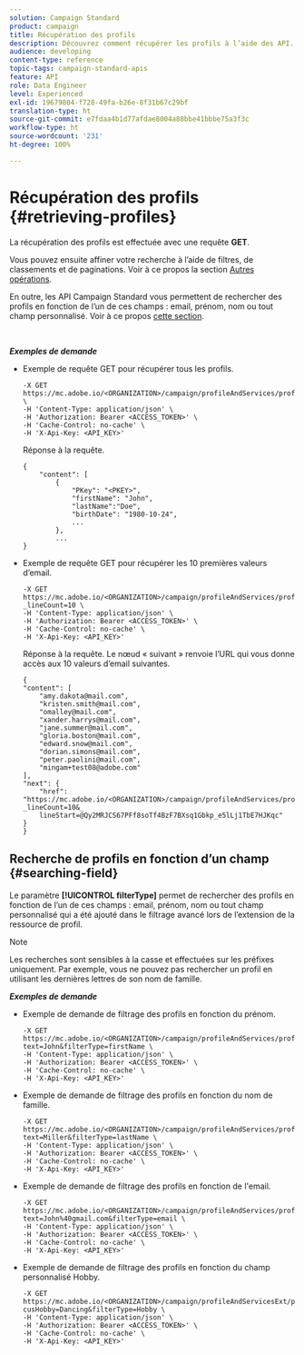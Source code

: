 ```yaml
---
solution: Campaign Standard
product: campaign
title: Récupération des profils
description: Découvrez comment récupérer les profils à l’aide des API.
audience: developing
content-type: reference
topic-tags: campaign-standard-apis
feature: API
role: Data Engineer
level: Experienced
exl-id: 19679804-f728-49fa-b26e-8f31b67c29bf
translation-type: ht
source-git-commit: e7fdaa4b1d77afdae8004a88bbe41bbbe75a3f3c
workflow-type: ht
source-wordcount: '231'
ht-degree: 100%

---
```


# Récupération des profils {#retrieving-profiles}

La récupération des profils est effectuée avec une requête **GET**.

Vous pouvez ensuite affiner votre recherche à l’aide de filtres, de classements et de paginations. Voir à ce propos la section [Autres opérations](../../api/using/sorting.md).

En outre, les API Campaign Standard vous permettent de rechercher des profils en fonction de l’un de ces champs : email, prénom, nom ou tout champ personnalisé. Voir à ce propos [cette section](#searching-field).

<br/>

***Exemples de demande***

* Exemple de requête GET pour récupérer tous les profils.

   ```
   -X GET https://mc.adobe.io/<ORGANIZATION>/campaign/profileAndServices/profile \
   -H 'Content-Type: application/json' \
   -H 'Authorization: Bearer <ACCESS_TOKEN>' \
   -H 'Cache-Control: no-cache' \
   -H 'X-Api-Key: <API_KEY>'
   ```

   Réponse à la requête.

   ```
   {
       "content": [
           {
               "PKey": "<PKEY>",
               "firstName": "John",
               "lastName":"Doe",
               "birthDate": "1980-10-24",
               ...
           },
           ...
   }
   ```

* Exemple de requête GET pour récupérer les 10 premières valeurs d’email.

   ```
   -X GET https://mc.adobe.io/<ORGANIZATION>/campaign/profileAndServices/profile/email?_lineCount=10 \
   -H 'Content-Type: application/json' \
   -H 'Authorization: Bearer <ACCESS_TOKEN>' \
   -H 'Cache-Control: no-cache' \
   -H 'X-Api-Key: <API_KEY>'
   ```

   Réponse à la requête. Le nœud « suivant » renvoie l’URL qui vous donne accès aux 10 valeurs d’email suivantes.

   ```
   {
   "content": [
       "amy.dakota@mail.com",
       "kristen.smith@mail.com",
       "omalley@mail.com",
       "xander.harrys@mail.com",
       "jane.summer@mail.com",
       "gloria.boston@mail.com",
       "edward.snow@mail.com",
       "dorian.simons@mail.com",
       "peter.paolini@mail.com",
       "mingam+test08@adobe.com"
   ],
   "next": {
       "href": "https://mc.adobe.io/<ORGANIZATION>/campaign/profileAndServices/profile/email?_lineCount=10&_
       lineStart=@Qy2MRJCS67PFf8soTf4BzF7BXsq1Gbkp_e5lLj1TbE7HJKqc"
   }
   }
   ```

## Recherche de profils en fonction d’un champ {#searching-field}

Le paramètre **[!UICONTROL filterType]** permet de rechercher des profils en fonction de l’un de ces champs : email, prénom, nom ou tout champ personnalisé qui a été ajouté dans le filtrage avancé lors de l’extension de la ressource de profil.

>[!NOTE]
>
>Les recherches sont sensibles à la casse et effectuées sur les préfixes uniquement. Par exemple, vous ne pouvez pas rechercher un profil en utilisant les dernières lettres de son nom de famille.

***Exemples de demande***

* Exemple de demande de filtrage des profils en fonction du prénom.

   ```
   -X GET https://mc.adobe.io/<ORGANIZATION>/campaign/profileAndServices/profile/byText?text=John&filterType=firstName \
   -H 'Content-Type: application/json' \
   -H 'Authorization: Bearer <ACCESS_TOKEN>' \
   -H 'Cache-Control: no-cache' \
   -H 'X-Api-Key: <API_KEY>'
   ```

* Exemple de demande de filtrage des profils en fonction du nom de famille.

   ```
   -X GET https://mc.adobe.io/<ORGANIZATION>/campaign/profileAndServices/profile/byText?text=Miller&filterType=lastName \
   -H 'Content-Type: application/json' \
   -H 'Authorization: Bearer <ACCESS_TOKEN>' \
   -H 'Cache-Control: no-cache' \
   -H 'X-Api-Key: <API_KEY>'
   ```

* Exemple de demande de filtrage des profils en fonction de l&#39;email.

   ```
   -X GET https://mc.adobe.io/<ORGANIZATION>/campaign/profileAndServices/profile/byText?text=John%40gmail.com&filterType=email \
   -H 'Content-Type: application/json' \
   -H 'Authorization: Bearer <ACCESS_TOKEN>' \
   -H 'Cache-Control: no-cache' \
   -H 'X-Api-Key: <API_KEY>'
   ```

* Exemple de demande de filtrage des profils en fonction du champ personnalisé Hobby.

   ```
   -X GET https://mc.adobe.io/<ORGANIZATION>/campaign/profileAndServicesExt/profile/byText?cusHobby=Dancing&filterType=Hobby \
   -H 'Content-Type: application/json' \
   -H 'Authorization: Bearer <ACCESS_TOKEN>' \
   -H 'Cache-Control: no-cache' \
   -H 'X-Api-Key: <API_KEY>'
   ```
